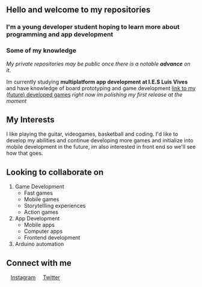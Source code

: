## Hello and welcome to my repositories
### I'm a young developer student hoping to learn more about programming and app development
### Some of my knowledge
_My private repositories may be public once there is a notable ***advance*** on it_.

Im currently studying **multiplatform app development at I.E.S Luis Vives** and have knowledge of board prototyping and game development [link to my (future) developed games](https://ivanazagratroya.itch.io/) *right now im polishing my first release at the moment*

## My Interests
I like playing the guitar, videogames, basketball and coding.
I'd like to develop my abilities and continue developing more games and initialize into mobile development in the future, im also interested in front end so we'll see how that goes.

## Looking to collaborate on
1. Game Development
    - Fast games
    - Mobile games
    - Storytellling experiences
    - Action games
2. App Development
    - Mobile apps
    - Computer apps
    - Frontend development
3. Arduino automation


## Connect with me

&nbsp;&nbsp;&nbsp;[Instagram] &nbsp;&nbsp;&nbsp; [Twitter] 

[Instagram]: (https://www.instagram.com/ivi_azagration/)
[Twitter]: (https://twitter.com/AzagraIvan)
<!-- [Linkedin] -->
<!-- [Linkedin]: -->

<!---
IvanAzagraTroya/IvanAzagraTroya is a ✨ special ✨ repository because its `README.md` (this file) appears on your GitHub profile.
You can click the Preview link to take a look at your changes.
--->
